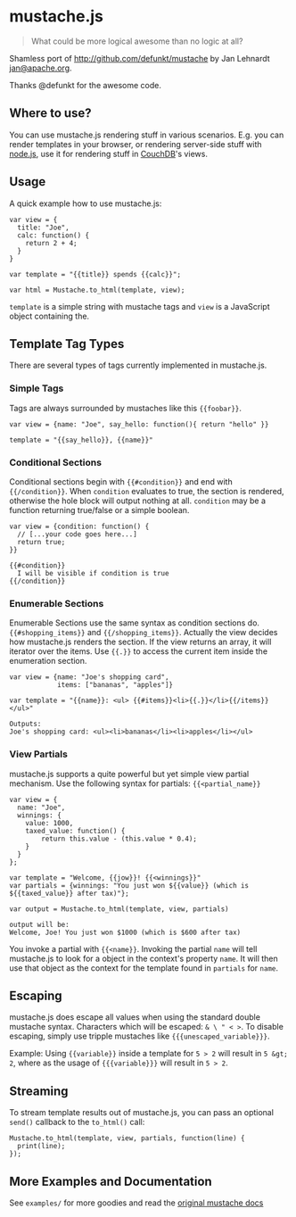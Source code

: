 # mustache.js

> What could be more logical awesome than no logic at all?

Shamless port of http://github.com/defunkt/mustache
by Jan Lehnardt <jan@apache.org>.

Thanks @defunkt for the awesome code.

## Where to use?
You can use mustache.js rendering stuff in various scenarios. E.g. you can render templates in your browser, or rendering server-side stuff with [node.js][node.js], use it for rendering stuff in [CouchDB][couchdb]'s views.


## Usage
A quick example how to use mustache.js:

    var view = {
      title: "Joe",
      calc: function() {
        return 2 + 4;
      }
    }

    var template = "{{title}} spends {{calc}}";

    var html = Mustache.to_html(template, view);
    
`template` is a simple string with mustache tags and `view` is a JavaScript object containing the.

## Template Tag Types
There are several types of tags currently implemented in mustache.js.

### Simple Tags
Tags are always surrounded by mustaches like this `{{foobar}}`.

    var view = {name: "Joe", say_hello: function(){ return "hello" }}

    template = "{{say_hello}}, {{name}}"

### Conditional Sections
Conditional sections begin with `{{#condition}}` and end with `{{/condition}}`. When `condition` evaluates to true, the section is rendered, otherwise the hole block will output nothing at all. `condition` may be a function returning true/false or a simple boolean.

    var view = {condition: function() {
      // [...your code goes here...]
      return true;
    }}

    {{#condition}}
      I will be visible if condition is true
    {{/condition}}

### Enumerable Sections
Enumerable Sections use the same syntax as condition sections do. `{{#shopping_items}}` and `{{/shopping_items}}`. Actually the view decides how mustache.js renders the section. If the view returns an array, it will iterator over the items. Use `{{.}}` to access the current item inside the enumeration section.

    var view = {name: "Joe's shopping card",
                items: ["bananas", "apples"]}

    var template = "{{name}}: <ul> {{#items}}<li>{{.}}</li>{{/items}} </ul>"

    Outputs:
    Joe's shopping card: <ul><li>bananas</li><li>apples</li></ul>


### View Partials
mustache.js supports a quite powerful but yet simple view partial mechanism. Use the following syntax for partials: `{{<partial_name}}`

    var view = {
      name: "Joe",
      winnings: {
        value: 1000,
        taxed_value: function() {
            return this.value - (this.value * 0.4);
        }
      }
    };

    var template = "Welcome, {{jow}}! {{<winnings}}"
    var partials = {winnings: "You just won ${{value}} (which is ${{taxed_value}} after tax)"};
    
    var output = Mustache.to_html(template, view, partials)
    
    output will be:
    Welcome, Joe! You just won $1000 (which is $600 after tax)

You invoke a partial with `{{<name}}`. Invoking the partial `name` will tell
mustache.js to look for a object in the context's property `name`. It will then
use that object as the context for the template found in `partials` for `name`.

## Escaping
mustache.js does escape all values when using the standard double mustache syntax. Characters which will be escaped: `& \ " < >`. To disable escaping, simply use tripple mustaches like `{{{unescaped_variable}}}`.

Example: Using `{{variable}}` inside a template for `5 > 2` will result in `5 &gt; 2`, where as the usage of `{{{variable}}}` will result in `5 > 2`.

## Streaming
To stream template results out of mustache.js, you can pass an optional `send()` callback to the `to_html()` call:

    Mustache.to_html(template, view, partials, function(line) {
      print(line);
    });


## More Examples and Documentation
See `examples/` for more goodies and read the [original mustache docs][m]



[m]: http://github.com/defunkt/mustache/#readme
[node.js]: http://nodejs.org
[couchdb]: http://couchdb.apache.org
